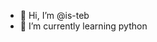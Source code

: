 - 👋 Hi, I’m @is-teb
- 🌱 I’m currently learning python

<!---
is-teb/is-teb is a ✨ special ✨ repository because its `README.md` (this file) appears on your GitHub profile.
You can click the Preview link to take a look at your changes.
--->
